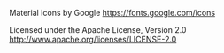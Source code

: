 Material Icons by Google
https://fonts.google.com/icons

Licensed under the Apache License, Version 2.0
http://www.apache.org/licenses/LICENSE-2.0